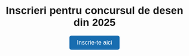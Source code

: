 <!DOCTYPE html>
<html lang="ro">
<head>
  <meta charset="UTF-8">
  <title>Inscrieri pentru concursul de desen din 2025</title>
  <style>
    body { font-family: Arial, sans-serif; text-align: center; margin-top: 50px; }
    #text { margin-top: 20px; font-size: 20px; color: #186db0; }
    button { padding: 10px 20px; font-size: 16px; background: #186db0; color: #fff; border: none; border-radius: 5px; cursor: pointer; }
    button:active { background: #144e7a; }
    a { display: block; margin-top: 40px; color: #186db0; }
  </style>
</head>
<body>
  <h1>Inscrieri pentru concursul de desen din 2025</h1>
  <button onclick="afiseazaText()">Inscrie-te aici</button>
  <div id="text"></div>
  <!-- Exemplu de link (îl poți modifica după ce publici site-ul)
  <a href="https://exemplu.com/proiectul-tau" target="_blank">Accesează site-ul aici</a>
  -->
  <script>
    function afiseazaText() {
      document.getElementById('text').innerText = 'Ai fost inscris';
    }
  </script>
</body>
</html>
